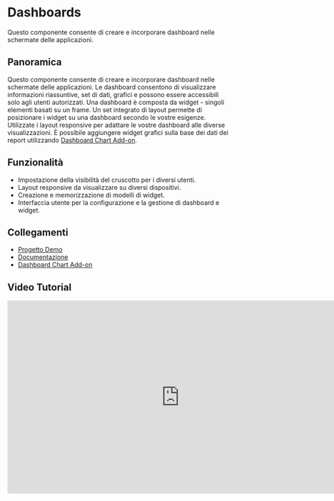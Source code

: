 # Dashboards

Questo componente consente di creare e incorporare dashboard nelle schermate delle applicazioni.

## Panoramica
Questo componente consente di creare e incorporare dashboard nelle schermate delle applicazioni. Le dashboard consentono di visualizzare informazioni riassuntive, set di dati, grafici e possono essere accessibili solo agli utenti autorizzati.
Una dashboard è composta da widget - singoli elementi basati su un frame.  Un set integrato di layout permette di posizionare i widget su una dashboard secondo le vostre esigenze. Utilizzate i layout responsive per adattare le vostre dashboard alle diverse visualizzazioni.
È possibile aggiungere widget grafici sulla base dei dati dei report utilizzando [Dashboard Chart Add-on](https://github.com/cuba-platform/dashboard-chart-addon).
## Funzionalità
- Impostazione della visibilità del cruscotto per i diversi utenti.
- Layout responsive da visualizzare su diversi dispositivi.
- Creazione e memorizzazione di modelli di widget.
- Interfaccia utente per la configurazione e la gestione di dashboard e widget.
## Collegamenti
- [Progetto Demo](https://github.com/cuba-platform/dashboard-addon-demo)
- [Documentazione](https://github.com/cuba-platform/dashboard-addon/blob/master/README.md)
- [Dashboard Chart Add-on](https://github.com/cuba-platform/dashboard-chart-addon)
## Video Tutorial
<div class="video">
    <iframe width="770" height="433" src="https://www.youtube.com/embed/nl-wsnC9K4A" frameborder="0" allow="accelerometer; autoplay; encrypted-media; gyroscope; picture-in-picture" allowfullscreen></iframe>
</div>